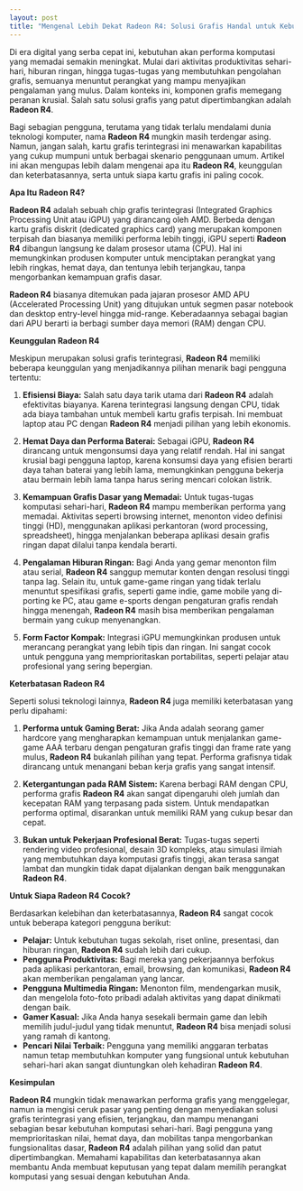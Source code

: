 ```yaml
---
layout: post
title: "Mengenal Lebih Dekat Radeon R4: Solusi Grafis Handal untuk Kebutuhan Sehari-hari"
---
```


Di era digital yang serba cepat ini, kebutuhan akan performa komputasi yang memadai semakin meningkat. Mulai dari aktivitas produktivitas sehari-hari, hiburan ringan, hingga tugas-tugas yang membutuhkan pengolahan grafis, semuanya menuntut perangkat yang mampu menyajikan pengalaman yang mulus. Dalam konteks ini, komponen grafis memegang peranan krusial. Salah satu solusi grafis yang patut dipertimbangkan adalah **Radeon R4**.

Bagi sebagian pengguna, terutama yang tidak terlalu mendalami dunia teknologi komputer, nama **Radeon R4** mungkin masih terdengar asing. Namun, jangan salah, kartu grafis terintegrasi ini menawarkan kapabilitas yang cukup mumpuni untuk berbagai skenario penggunaan umum. Artikel ini akan mengupas lebih dalam mengenai apa itu **Radeon R4**, keunggulan dan keterbatasannya, serta untuk siapa kartu grafis ini paling cocok.

**Apa Itu Radeon R4?**

**Radeon R4** adalah sebuah chip grafis terintegrasi (Integrated Graphics Processing Unit atau iGPU) yang dirancang oleh AMD. Berbeda dengan kartu grafis diskrit (dedicated graphics card) yang merupakan komponen terpisah dan biasanya memiliki performa lebih tinggi, iGPU seperti **Radeon R4** dibangun langsung ke dalam prosesor utama (CPU). Hal ini memungkinkan produsen komputer untuk menciptakan perangkat yang lebih ringkas, hemat daya, dan tentunya lebih terjangkau, tanpa mengorbankan kemampuan grafis dasar.

**Radeon R4** biasanya ditemukan pada jajaran prosesor AMD APU (Accelerated Processing Unit) yang ditujukan untuk segmen pasar notebook dan desktop entry-level hingga mid-range. Keberadaannya sebagai bagian dari APU berarti ia berbagi sumber daya memori (RAM) dengan CPU.

**Keunggulan Radeon R4**

Meskipun merupakan solusi grafis terintegrasi, **Radeon R4** memiliki beberapa keunggulan yang menjadikannya pilihan menarik bagi pengguna tertentu:

1.  **Efisiensi Biaya:** Salah satu daya tarik utama dari **Radeon R4** adalah efektivitas biayanya. Karena terintegrasi langsung dengan CPU, tidak ada biaya tambahan untuk membeli kartu grafis terpisah. Ini membuat laptop atau PC dengan **Radeon R4** menjadi pilihan yang lebih ekonomis.

2.  **Hemat Daya dan Performa Baterai:** Sebagai iGPU, **Radeon R4** dirancang untuk mengonsumsi daya yang relatif rendah. Hal ini sangat krusial bagi pengguna laptop, karena konsumsi daya yang efisien berarti daya tahan baterai yang lebih lama, memungkinkan pengguna bekerja atau bermain lebih lama tanpa harus sering mencari colokan listrik.

3.  **Kemampuan Grafis Dasar yang Memadai:** Untuk tugas-tugas komputasi sehari-hari, **Radeon R4** mampu memberikan performa yang memadai. Aktivitas seperti browsing internet, menonton video definisi tinggi (HD), menggunakan aplikasi perkantoran (word processing, spreadsheet), hingga menjalankan beberapa aplikasi desain grafis ringan dapat dilalui tanpa kendala berarti.

4.  **Pengalaman Hiburan Ringan:** Bagi Anda yang gemar menonton film atau serial, **Radeon R4** sanggup memutar konten dengan resolusi tinggi tanpa lag. Selain itu, untuk game-game ringan yang tidak terlalu menuntut spesifikasi grafis, seperti game indie, game mobile yang di-porting ke PC, atau game e-sports dengan pengaturan grafis rendah hingga menengah, **Radeon R4** masih bisa memberikan pengalaman bermain yang cukup menyenangkan.

5.  **Form Factor Kompak:** Integrasi iGPU memungkinkan produsen untuk merancang perangkat yang lebih tipis dan ringan. Ini sangat cocok untuk pengguna yang memprioritaskan portabilitas, seperti pelajar atau profesional yang sering bepergian.

**Keterbatasan Radeon R4**

Seperti solusi teknologi lainnya, **Radeon R4** juga memiliki keterbatasan yang perlu dipahami:

1.  **Performa untuk Gaming Berat:** Jika Anda adalah seorang gamer hardcore yang mengharapkan kemampuan untuk menjalankan game-game AAA terbaru dengan pengaturan grafis tinggi dan frame rate yang mulus, **Radeon R4** bukanlah pilihan yang tepat. Performa grafisnya tidak dirancang untuk menangani beban kerja grafis yang sangat intensif.

2.  **Ketergantungan pada RAM Sistem:** Karena berbagi RAM dengan CPU, performa grafis **Radeon R4** akan sangat dipengaruhi oleh jumlah dan kecepatan RAM yang terpasang pada sistem. Untuk mendapatkan performa optimal, disarankan untuk memiliki RAM yang cukup besar dan cepat.

3.  **Bukan untuk Pekerjaan Profesional Berat:** Tugas-tugas seperti rendering video profesional, desain 3D kompleks, atau simulasi ilmiah yang membutuhkan daya komputasi grafis tinggi, akan terasa sangat lambat dan mungkin tidak dapat dijalankan dengan baik menggunakan **Radeon R4**.

**Untuk Siapa Radeon R4 Cocok?**

Berdasarkan kelebihan dan keterbatasannya, **Radeon R4** sangat cocok untuk beberapa kategori pengguna berikut:

*   **Pelajar:** Untuk kebutuhan tugas sekolah, riset online, presentasi, dan hiburan ringan, **Radeon R4** sudah lebih dari cukup.
*   **Pengguna Produktivitas:** Bagi mereka yang pekerjaannya berfokus pada aplikasi perkantoran, email, browsing, dan komunikasi, **Radeon R4** akan memberikan pengalaman yang lancar.
*   **Pengguna Multimedia Ringan:** Menonton film, mendengarkan musik, dan mengelola foto-foto pribadi adalah aktivitas yang dapat dinikmati dengan baik.
*   **Gamer Kasual:** Jika Anda hanya sesekali bermain game dan lebih memilih judul-judul yang tidak menuntut, **Radeon R4** bisa menjadi solusi yang ramah di kantong.
*   **Pencari Nilai Terbaik:** Pengguna yang memiliki anggaran terbatas namun tetap membutuhkan komputer yang fungsional untuk kebutuhan sehari-hari akan sangat diuntungkan oleh kehadiran **Radeon R4**.

**Kesimpulan**

**Radeon R4** mungkin tidak menawarkan performa grafis yang menggelegar, namun ia mengisi ceruk pasar yang penting dengan menyediakan solusi grafis terintegrasi yang efisien, terjangkau, dan mampu menangani sebagian besar kebutuhan komputasi sehari-hari. Bagi pengguna yang memprioritaskan nilai, hemat daya, dan mobilitas tanpa mengorbankan fungsionalitas dasar, **Radeon R4** adalah pilihan yang solid dan patut dipertimbangkan. Memahami kapabilitas dan keterbatasannya akan membantu Anda membuat keputusan yang tepat dalam memilih perangkat komputasi yang sesuai dengan kebutuhan Anda.
